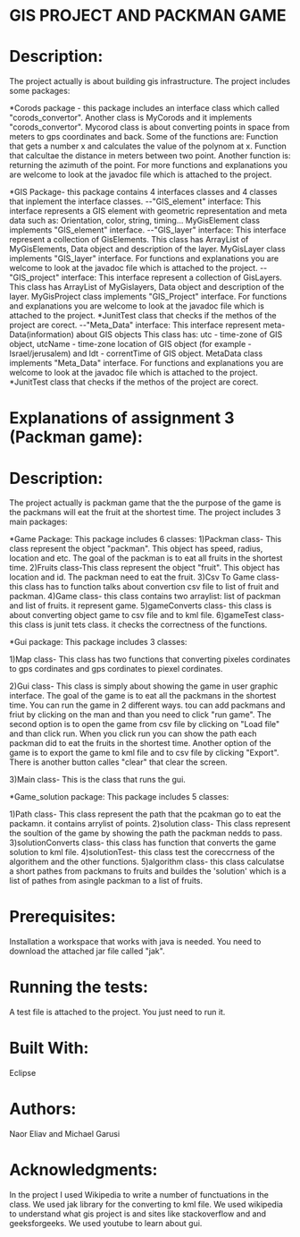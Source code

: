 # GIS PROJECT AND PACKMAN GAME

# Description:
The project actually is about building gis infrastructure. 
The project includes some packages:

*Corods package - this package includes an interface class which called
"corods_convertor". Another class is MyCorods and it implements "corods_convertor".
Mycorod class is about converting points in space from meters to gps coordinates and back.
Some of the functions are:
Function that gets a number x and calculates the value of the
polynom at x.
Function that calcultae the distance in meters between two point.
Another function is: returning the azimuth of the point.
For more functions and explanations you are welcome to look at the
javadoc file which is attached to the project.


*GIS Package- this package contains 4 interfaces classes and 4 classes that inplement the interface classes.
--"GIS_element" interface: 
 This interface represents a GIS element with geometric representation and meta data such as:
 Orientation, color, string, timing...
 MyGisElement class implements "GIS_element" interface.
 --"GIS_layer" interface: 
 This interface  represent a collection of GisElements.
 This class has ArrayList of MyGisElements,  Data object and description of the layer.
 MyGisLayer class implements "GIS_layer" interface.
 For  functions and explanations you are welcome to look at the
javadoc file which is attached to the project.
--"GIS_project" interface: 
 This interface  represent a collection of GisLayers.
 This class has ArrayList of MyGislayers,  Data object and description of the layer.
 MyGisProject class implements "GIS_Project" interface.
 For  functions and explanations you are welcome to look at the
javadoc file which is attached to the project.
*JunitTest class that checks if the methos of the project are  corect.
--"Meta_Data" interface: 
 This interface  represent  meta-Data(information) about GIS objects
 This class has: utc - time-zone of GIS object,  utcName - time-zone location of GIS object (for example - Israel/jerusalem)
 and  ldt - correntTime  of GIS object.
 MetaData class implements "Meta_Data" interface.
 For  functions and explanations you are welcome to look at the
javadoc file which is attached to the project.
*JunitTest class that checks if the methos of the project are  corect.

# Explanations of assignment 3 (Packman game):
# Description:
The project actually is packman game that the the purpose of the game is the packmans will eat the fruit at the shortest time.
The project includes 3 main packages:

*Game Package: 
This package includes 6 classes:
1)Packman class- This class represent the object "packman". This object has speed, radius, location and etc. The goal of the packman is to eat all fruits in the shortest time.
2)Fruits class-This class represent the object "fruit". This object has location and id. The packman need to eat the fruit.
3)Csv To Game class- this class has to function talks about convertion csv file to list of fruit and packman.
4)Game class- this class contains two arraylist: list of packman and list of fruits. it represent game.
5)gameConverts class- this class is about converting object game to csv file and to kml file.
6)gameTest class- this class is junit tets class. it checks the correctness of the functions.

 *Gui package:
 This package includes 3 classes:
 
 1)Map class- This class  has two functions that converting pixeles cordinates to gps cordinates and gps cordinates to piexel cordinates.
 
 2)Gui class- This class is simply about showing the game in user graphic interface. The goal of the game is to eat all the packmans in the shortest time. You can run the game in 2 different ways. tou can add packmans and friut by clicking on the man and than you need to   click "run game". The second option is to open the game from csv file by clicking on "Load file" and than click run.
 When you click run you can show the path each packman did to eat the fruits in the shortest time.
 Another option of the game is to export the game to kml file and to csv file by clicking "Export".
 There is another button calles "clear" that clear the screen.
 
 3)Main class- This is the class that runs the gui.

  *Game_solution package:
  This package includes 5 classes:
  
  1)Path class- This class represent the path that the pcakman go to eat the packamn. it contains arrylist of points.
  2)solution class- This class represent the soultion of the game by showing the path the packman nedds to pass.
  3)solutionConverts class- this class has function that converts the game solution to kml file.
  4)solutionTest- this class test the coreccrness of the algorithem and the other functions.
  5)algorithm class- this class calculatse a short pathes from packmans to fruits and buildes the 'solution' which is a list of pathes from asingle packman to a list of fruits.
  
  




# Prerequisites:
Installation a workspace that works with java is needed.
You need to download the attached jar file called "jak".

# Running the tests:
A test file is attached to the project. You just need to run it.

# Built With:

Eclipse

# Authors:
Naor Eliav and Michael Garusi

# Acknowledgments:
In the project I used Wikipedia to write a number of functuations in
the class.
We used jak library for the converting to kml file.
We used wikipedia to understand what gis project is and sites like stackoverflow and and geeksforgeeks.
We used youtube to learn about gui.

